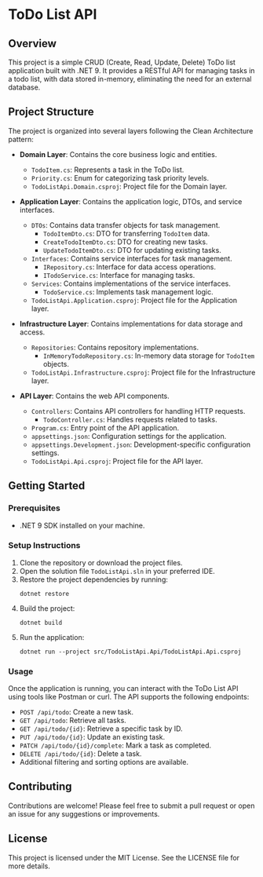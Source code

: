 # ToDo List API

## Overview

This project is a simple CRUD (Create, Read, Update, Delete) ToDo list application built with .NET 9. It provides a RESTful API for managing tasks in a todo list, with data stored in-memory, eliminating the need for an external database.

## Project Structure

The project is organized into several layers following the Clean Architecture pattern:

- **Domain Layer**: Contains the core business logic and entities.
  - `TodoItem.cs`: Represents a task in the ToDo list.
  - `Priority.cs`: Enum for categorizing task priority levels.
  - `TodoListApi.Domain.csproj`: Project file for the Domain layer.

- **Application Layer**: Contains the application logic, DTOs, and service interfaces.
  - `DTOs`: Contains data transfer objects for task management.
    - `TodoItemDto.cs`: DTO for transferring `TodoItem` data.
    - `CreateTodoItemDto.cs`: DTO for creating new tasks.
    - `UpdateTodoItemDto.cs`: DTO for updating existing tasks.
  - `Interfaces`: Contains service interfaces for task management.
    - `IRepository.cs`: Interface for data access operations.
    - `ITodoService.cs`: Interface for managing tasks.
  - `Services`: Contains implementations of the service interfaces.
    - `TodoService.cs`: Implements task management logic.
  - `TodoListApi.Application.csproj`: Project file for the Application layer.

- **Infrastructure Layer**: Contains implementations for data storage and access.
  - `Repositories`: Contains repository implementations.
    - `InMemoryTodoRepository.cs`: In-memory data storage for `TodoItem` objects.
  - `TodoListApi.Infrastructure.csproj`: Project file for the Infrastructure layer.

- **API Layer**: Contains the web API components.
  - `Controllers`: Contains API controllers for handling HTTP requests.
    - `TodoController.cs`: Handles requests related to tasks.
  - `Program.cs`: Entry point of the API application.
  - `appsettings.json`: Configuration settings for the application.
  - `appsettings.Development.json`: Development-specific configuration settings.
  - `TodoListApi.Api.csproj`: Project file for the API layer.

## Getting Started

### Prerequisites

- .NET 9 SDK installed on your machine.

### Setup Instructions

1. Clone the repository or download the project files.
2. Open the solution file `TodoListApi.sln` in your preferred IDE.
3. Restore the project dependencies by running:
   ```
   dotnet restore
   ```
4. Build the project:
   ```
   dotnet build
   ```
5. Run the application:
   ```
   dotnet run --project src/TodoListApi.Api/TodoListApi.Api.csproj
   ```

### Usage

Once the application is running, you can interact with the ToDo List API using tools like Postman or curl. The API supports the following endpoints:

- `POST /api/todo`: Create a new task.
- `GET /api/todo`: Retrieve all tasks.
- `GET /api/todo/{id}`: Retrieve a specific task by ID.
- `PUT /api/todo/{id}`: Update an existing task.
- `PATCH /api/todo/{id}/complete`: Mark a task as completed.
- `DELETE /api/todo/{id}`: Delete a task.
- Additional filtering and sorting options are available.

## Contributing

Contributions are welcome! Please feel free to submit a pull request or open an issue for any suggestions or improvements.

## License

This project is licensed under the MIT License. See the LICENSE file for more details.